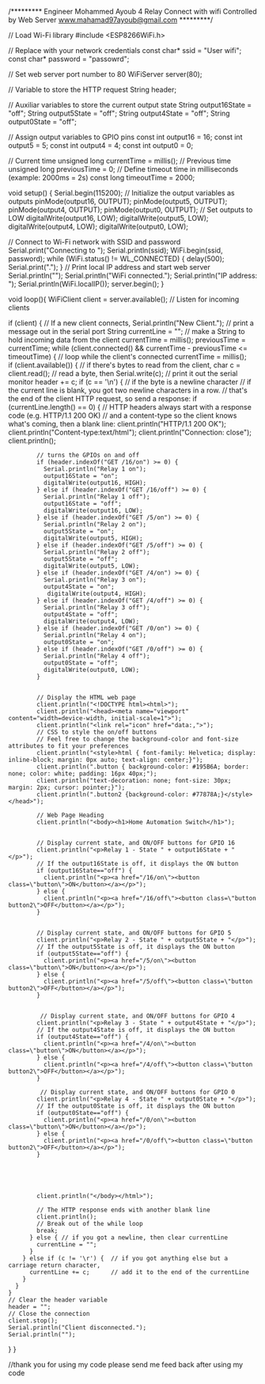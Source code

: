 /*********
   Engineer Mohammed Ayoub
  4 Relay Connect with wifi
  Controlled by Web Server
  www.mahamad97ayoub@gmail.com
*********/

// Load Wi-Fi library
#include <ESP8266WiFi.h>

// Replace with your network credentials
const char* ssid     = "User wifi";
const char* password = "passowrd";

// Set web server port number to 80
WiFiServer server(80);

// Variable to store the HTTP request
String header;

// Auxiliar variables to store the current output state
String output16State = "off";
String output5State = "off";
String output4State = "off";
String output0State = "off";

// Assign output variables to GPIO pins
const int output16 = 16;
const int output5 = 5;
const int output4 = 4;
const int output0 = 0;

// Current time
unsigned long currentTime = millis();
// Previous time
unsigned long previousTime = 0; 
// Define timeout time in milliseconds (example: 2000ms = 2s)
const long timeoutTime = 2000;

void setup() {
  Serial.begin(115200);
  // Initialize the output variables as outputs
  pinMode(output16, OUTPUT);
  pinMode(output5, OUTPUT);
  pinMode(output4, OUTPUT);
  pinMode(output0, OUTPUT);
  // Set outputs to LOW
  digitalWrite(output16, LOW);
  digitalWrite(output5, LOW);
 digitalWrite(output4, LOW);
  digitalWrite(output0, LOW);

  // Connect to Wi-Fi network with SSID and password
  Serial.print("Connecting to ");
  Serial.println(ssid);
  WiFi.begin(ssid, password);
  while (WiFi.status() != WL_CONNECTED) {
    delay(500);
    Serial.print(".");
  }
  // Print local IP address and start web server
  Serial.println("");
  Serial.println("WiFi connected.");
  Serial.println("IP address: ");
  Serial.println(WiFi.localIP());
  server.begin();
}

void loop(){
  WiFiClient client = server.available();   // Listen for incoming clients

  if (client) {                             // If a new client connects,
    Serial.println("New Client.");          // print a message out in the serial port
    String currentLine = "";                // make a String to hold incoming data from the client
    currentTime = millis();
    previousTime = currentTime;
    while (client.connected() && currentTime - previousTime <= timeoutTime) { // loop while the client's connected
      currentTime = millis();         
      if (client.available()) {             // if there's bytes to read from the client,
        char c = client.read();             // read a byte, then
        Serial.write(c);                    // print it out the serial monitor
        header += c;
        if (c == '\n') {                    // if the byte is a newline character
          // if the current line is blank, you got two newline characters in a row.
          // that's the end of the client HTTP request, so send a response:
          if (currentLine.length() == 0) {
            // HTTP headers always start with a response code (e.g. HTTP/1.1 200 OK)
            // and a content-type so the client knows what's coming, then a blank line:
            client.println("HTTP/1.1 200 OK");
            client.println("Content-type:text/html");
            client.println("Connection: close");
            client.println();
            
            // turns the GPIOs on and off
            if (header.indexOf("GET /16/on") >= 0) {
              Serial.println("Relay 1 on");
              output16State = "on";
              digitalWrite(output16, HIGH);
            } else if (header.indexOf("GET /16/off") >= 0) {
              Serial.println("Relay 1 off");
              output16State = "off";
              digitalWrite(output16, LOW);
            } else if (header.indexOf("GET /5/on") >= 0) {
              Serial.println("Relay 2 on");
              output5State = "on";
              digitalWrite(output5, HIGH);
            } else if (header.indexOf("GET /5/off") >= 0) {
              Serial.println("Relay 2 off");
              output5State = "off";
              digitalWrite(output5, LOW);
            } else if (header.indexOf("GET /4/on") >= 0) {
              Serial.println("Relay 3 on");
              output4State = "on";
               digitalWrite(output4, HIGH);
            } else if (header.indexOf("GET /4/off") >= 0) {
              Serial.println("Relay 3 off");
              output4State = "off";
              digitalWrite(output4, LOW);
            } else if (header.indexOf("GET /0/on") >= 0) {
              Serial.println("Relay 4 on");
              output0State = "on";
            } else if (header.indexOf("GET /0/off") >= 0) {
              Serial.println("Relay 4 off");
              output0State = "off";
              digitalWrite(output0, LOW);
            }

            
            // Display the HTML web page
            client.println("<!DOCTYPE html><html>");
            client.println("<head><meta name="viewport" content="width=device-width, initial-scale=1">");
            client.println("<link rel="icon" href="data:,">");
            // CSS to style the on/off buttons 
            // Feel free to change the background-color and font-size attributes to fit your preferences
            client.println("<style>html { font-family: Helvetica; display: inline-block; margin: 0px auto; text-align: center;}");
            client.println(".button { background-color: #195B6A; border: none; color: white; padding: 16px 40px;");
            client.println("text-decoration: none; font-size: 30px; margin: 2px; cursor: pointer;}");
            client.println(".button2 {background-color: #77878A;}</style></head>");
            
            // Web Page Heading
            client.println("<body><h1>Home Automation Switch</h1>");

            
            // Display current state, and ON/OFF buttons for GPIO 16  
            client.println("<p>Relay 1 - State " + output16State + "</p>");
            // If the output16State is off, it displays the ON button       
            if (output16State=="off") {
              client.println("<p><a href="/16/on\"><button class=\"button\">ON</button></a></p>");
            } else {
              client.println("<p><a href="/16/off\"><button class=\"button button2\">OFF</button></a></p>");
            }
             
               
            // Display current state, and ON/OFF buttons for GPIO 5  
            client.println("<p>Relay 2 - State " + output5State + "</p>");
            // If the output5State is off, it displays the ON button       
            if (output5State=="off") {
              client.println("<p><a href="/5/on\"><button class=\"button\">ON</button></a></p>");
            } else {
              client.println("<p><a href="/5/off\"><button class=\"button button2\">OFF</button></a></p>");
            }

            
             // Display current state, and ON/OFF buttons for GPIO 4  
            client.println("<p>Relay 3 - State " + output4State + "</p>");
            // If the output4State is off, it displays the ON button       
            if (output4State=="off") {
              client.println("<p><a href="/4/on\"><button class=\"button\">ON</button></a></p>");
            } else {
              client.println("<p><a href="/4/off\"><button class=\"button button2\">OFF</button></a></p>");
            }

             // Display current state, and ON/OFF buttons for GPIO 0  
            client.println("<p>Relay 4 - State " + output0State + "</p>");
            // If the output0State is off, it displays the ON button       
            if (output0State=="off") {
              client.println("<p><a href="/0/on\"><button class=\"button\">ON</button></a></p>");
            } else {
              client.println("<p><a href="/0/off\"><button class=\"button button2\">OFF</button></a></p>");
            }




            
            client.println("</body></html>");
            
            // The HTTP response ends with another blank line
            client.println();
            // Break out of the while loop
            break;
          } else { // if you got a newline, then clear currentLine
            currentLine = "";
          }
        } else if (c != '\r') {  // if you got anything else but a carriage return character,
          currentLine += c;      // add it to the end of the currentLine
        }
      }
    }
    // Clear the header variable
    header = "";
    // Close the connection
    client.stop();
    Serial.println("Client disconnected.");
    Serial.println("");
  }
}


//thank you for using my code please send  me feed back after using my code
